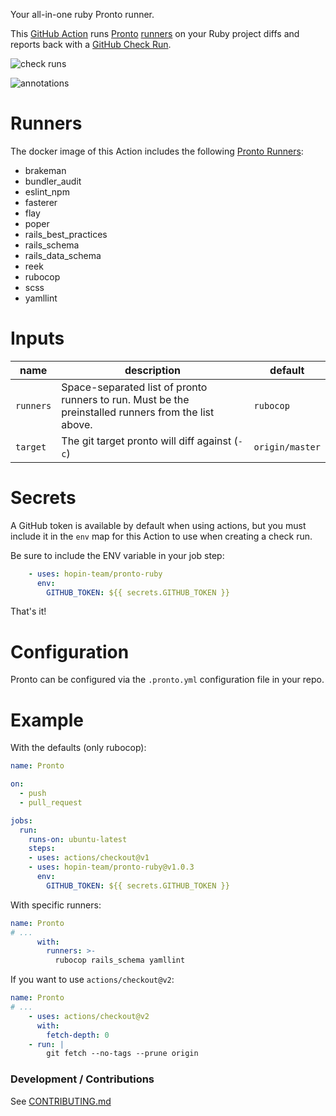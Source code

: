 Your all-in-one ruby Pronto runner.

This [GitHub Action](https://github.com/features/actions) runs [Pronto](https://github.com/prontolabs/pronto) [runners](https://github.com/prontolabs/pronto#runners) on your Ruby project diffs and reports back with a [GitHub Check Run](https://developer.github.com/apps/quickstart-guides/creating-ci-tests-with-the-checks-api/).

![check runs](static/checkrun.png)

![annotations](static/annotations.png)

# Runners

The docker image of this Action includes the following [Pronto Runners](https://github.com/prontolabs/pronto#runners):

- brakeman
- bundler_audit
- eslint_npm
- fasterer
- flay
- poper
- rails_best_practices
- rails_schema
- rails_data_schema
- reek
- rubocop
- scss
- yamllint

# Inputs

| name | description | default |
| --- | --- | --- |
| `runners` | Space-separated list of pronto runners to run. Must be the preinstalled runners from the list above. | `rubocop` |
| `target` | The git target pronto will diff against (`-c`) | `origin/master` |

# Secrets

A GitHub token is available by default when using actions, but you must include it in the `env` map for this Action to use when creating a check run.

Be sure to include the ENV variable in your job step:

```yaml
    - uses: hopin-team/pronto-ruby
      env:
        GITHUB_TOKEN: ${{ secrets.GITHUB_TOKEN }}
```

That's it!

# Configuration

Pronto can be configured via the `.pronto.yml` configuration file in your repo.

# Example

With the defaults (only rubocop):

```yaml
name: Pronto

on:
  - push
  - pull_request

jobs:
  run:
    runs-on: ubuntu-latest
    steps:
    - uses: actions/checkout@v1
    - uses: hopin-team/pronto-ruby@v1.0.3
      env:
        GITHUB_TOKEN: ${{ secrets.GITHUB_TOKEN }}
```

With specific runners:

```yaml
name: Pronto
# ...
      with:
        runners: >-
          rubocop rails_schema yamllint
```

If you want to use `actions/checkout@v2`:

```yaml
name: Pronto
# ...
    - uses: actions/checkout@v2
      with:
        fetch-depth: 0
    - run: |
        git fetch --no-tags --prune origin
```

### Development / Contributions

See [CONTRIBUTING.md](./CONTRIBUTING.md)
